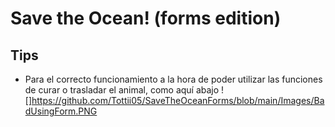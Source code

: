 # Save the Ocean! (forms edition)
## Tips
- Para el correcto funcionamiento a la hora de poder utilizar las funciones de curar o trasladar el animal, como aquí abajo
![]https://github.com/Tottii05/SaveTheOceanForms/blob/main/Images/BadUsingForm.PNG
